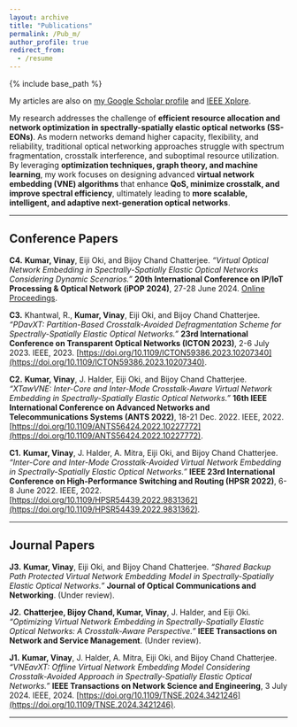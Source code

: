 ```yaml
---
layout: archive
title: "Publications"
permalink: /Pub_m/
author_profile: true
redirect_from:
  - /resume
---
```


{% include base_path %}

My articles are also on [my Google Scholar profile](https://scholar.google.com/citations?user=CCSnKrcAAAAJ&hl=en&authuser=2) and [IEEE Xplore](https://ieeexplore.ieee.org/author/37089459890).


My research addresses the challenge of **efficient resource allocation and network optimization in spectrally-spatially elastic optical networks (SS-EONs)**. As modern networks demand higher capacity, flexibility, and reliability, traditional optical networking approaches struggle with spectrum fragmentation, crosstalk interference, and suboptimal resource utilization. By leveraging **optimization techniques, graph theory, and machine learning**, my work focuses on designing advanced **virtual network embedding (VNE) algorithms** that enhance **QoS, minimize crosstalk, and improve spectral efficiency**, ultimately leading to **more scalable, intelligent, and adaptive next-generation optical networks**.


---

## **Conference Papers**  

**C4.** **Kumar, Vinay**, Eiji Oki, and Bijoy Chand Chatterjee. *“Virtual Optical Network Embedding in Spectrally-Spatially Elastic Optical Networks Considering Dynamic Scenarios.”* **20th International Conference on IP/IoT Processing & Optical Network (iPOP 2024)**, 27-28 June 2024. [Online Proceedings](https://www.pilab.jp/ipop2024/info/onlineproceedings.html#T2-3).  

**C3.** Khantwal, R., **Kumar, Vinay**, Eiji Oki, and Bijoy Chand Chatterjee. *“PDavXT: Partition-Based Crosstalk-Avoided Defragmentation Scheme for Spectrally-Spatially Elastic Optical Networks.”* **23rd International Conference on Transparent Optical Networks (ICTON 2023)**, 2-6 July 2023. IEEE, 2023. [https://doi.org/10.1109/ICTON59386.2023.10207340](https://doi.org/10.1109/ICTON59386.2023.10207340).  

**C2.** **Kumar, Vinay**, J. Halder, Eiji Oki, and Bijoy Chand Chatterjee. *“XTawVNE: Inter-Core and Inter-Mode Crosstalk-Aware Virtual Network Embedding in Spectrally-Spatially Elastic Optical Networks.”* **16th IEEE International Conference on Advanced Networks and Telecommunications Systems (ANTS 2022)**, 18-21 Dec. 2022. IEEE, 2022. [https://doi.org/10.1109/ANTS56424.2022.10227772](https://doi.org/10.1109/ANTS56424.2022.10227772).  

**C1.** **Kumar, Vinay**, J. Halder, A. Mitra, Eiji Oki, and Bijoy Chand Chatterjee. *“Inter-Core and Inter-Mode Crosstalk-Avoided Virtual Network Embedding in Spectrally-Spatially Elastic Optical Networks.”* **IEEE 23rd International Conference on High-Performance Switching and Routing (HPSR 2022)**, 6-8 June 2022. IEEE, 2022. [https://doi.org/10.1109/HPSR54439.2022.9831362](https://doi.org/10.1109/HPSR54439.2022.9831362).  

---

## **Journal Papers**  

**J3.** **Kumar, Vinay**, Eiji Oki, and Bijoy Chand Chatterjee. *“Shared Backup Path Protected Virtual Network Embedding Model in Spectrally-Spatially Elastic Optical Networks.”* **Journal of Optical Communications and Networking**. (Under review). 

**J2.** **Chatterjee, Bijoy Chand, Kumar, Vinay**, J. Halder, and Eiji Oki. *“Optimizing Virtual Network Embedding in Spectrally-Spatially Elastic Optical Networks: A Crosstalk-Aware Perspective.”* **IEEE Transactions on Network and Service Management**. (Under review). 

**J1.** **Kumar, Vinay**, J. Halder, A. Mitra, Eiji Oki, and Bijoy Chand Chatterjee. *“VNEavXT: Offline Virtual Network Embedding Model Considering Crosstalk-Avoided Approach in Spectrally-Spatially Elastic Optical Networks.”* **IEEE Transactions on Network Science and Engineering**, 3 July 2024. IEEE, 2024. [https://doi.org/10.1109/TNSE.2024.3421246](https://doi.org/10.1109/TNSE.2024.3421246).  


 

---

